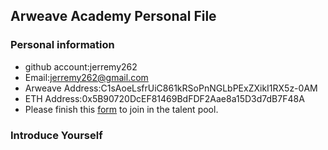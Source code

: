 ## Arweave Academy Personal File

### Personal information

- github account:jerremy262
- Email:jerremy262@gmail.com
- Arweave Address:C1sAoeLsfrUiC861kRSoPnNGLbPExZXikI1RX5z-0AM
- ETH Address:0x5B90720DcEF81469BdFDF2Aae8a15D3d7dB7F48A
- Please finish this [form](https://docs.google.com/forms/d/e/1FAIpQLSfWA5fIIcBgmRppm3jNz5vmf9Mai_QMVil-2pO4r7YKn_Zhtw/viewform?usp=sf_link) to join in the talent pool.

### Introduce Yourself
